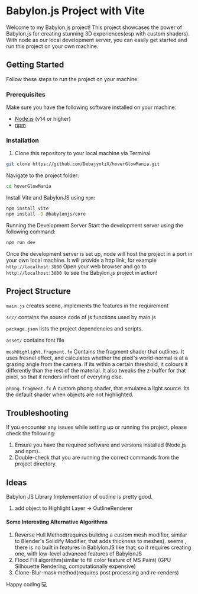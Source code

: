 # Babylon.js Project with Vite


Welcome to my Babylon.js project! This project showcases the power of Babylon.js for creating stunning 3D experiences(esp with custom shaders). With node as our local development server, you can easily get started and run this project on your own machine.

## Getting Started

Follow these steps to run the project on your machine:

### Prerequisites

Make sure you have the following software installed on your machine:
- [Node.js](https://nodejs.org/) (v14 or higher)
- [npm](https://www.npmjs.com/get-npm)
### Installation

1. Clone this repository to your local machine via Terminal
```bash
git clone https://github.com/DebajyotiX/hoverGlowMania.git
```

Navigate to the project folder:
```bash
cd hoverGlowMania
```
  

Install Vite and BabylonJS using `npm`:
```bash
npm install vite
npm install -D @babylonjs/core
```

Running the Development Server
Start the development server using the following command:
```bash
npm run dev  
```

Once the development server is set up, node will host the project in a port in your own local machine. It will provide a http link, for example `http://localhost:3000`
Open your web browser and go to `http://localhost:3000 `to see the Babylon.js project in action!

  

## Project Structure

`main.js` creates scene, implements the features in the requirement

`src/` contains the source code of js functions used by main.js

`package.json` lists the project dependencies and scripts.

`asset/` contains font file

`meshHighlight.fragment.fx` Contains the fragment shader that outlines. It uses fresnel effect, and calculates whether the pixel's world-normal is at a grazing angle from the camera. If its within a certain threshold, it colours it differently than the rest of the material. It also tweaks the z-buffer for that pixel, so that it renders infront of everyting else. 

`phong.fragment.fx` A custom phong shader, that emulates a light source. its the default shader when objects are not highlighted.

## Troubleshooting

If you encounter any issues while setting up or running the project, please check the following:

1. Ensure you have the required software and versions installed (Node.js and npm).
2. Double-check that you are running the correct commands from the project directory.



## Ideas
Babylon JS Library Implementation of outline is pretty good. 
1. add object to Highlight Layer -> OutlineRenderer


#### Some Interesting Alternative Algorithms
1. Reverse Hull Method(requires building a custom mesh modifier, similar to Blender's Solidify Modifier, that adds thickness to meshes). seems , there is no built in features in BablylonJS like that; so it requires creating one, with low-level advanced features of BabylonJS
2. Flood Fill algorithm(similar to fill color feature of MS Paint) (GPU Silhouette Rendering, computationally expensive)
3. Clone-Blur-mask method(requires post processing and re-renders)

Happy coding!💻